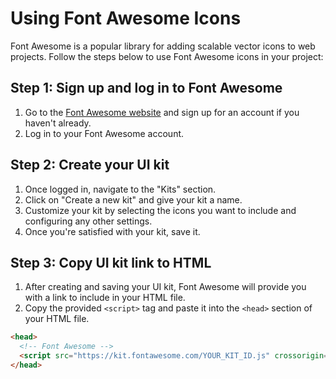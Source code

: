 # Using Font Awesome Icons

Font Awesome is a popular library for adding scalable vector icons to web projects. Follow the steps below to use Font Awesome icons in your project:

## Step 1: Sign up and log in to Font Awesome

1. Go to the [Font Awesome website](https://fontawesome.com/) and sign up for an account if you haven't already.
2. Log in to your Font Awesome account.

## Step 2: Create your UI kit

1. Once logged in, navigate to the "Kits" section.
2. Click on "Create a new kit" and give your kit a name.
3. Customize your kit by selecting the icons you want to include and configuring any other settings.
4. Once you're satisfied with your kit, save it.

## Step 3: Copy UI kit link to HTML

1. After creating and saving your UI kit, Font Awesome will provide you with a link to include in your HTML file.
2. Copy the provided `<script>` tag and paste it into the `<head>` section of your HTML file.

```html
<head>
  <!-- Font Awesome -->
  <script src="https://kit.fontawesome.com/YOUR_KIT_ID.js" crossorigin="anonymous"></script>
</head>
